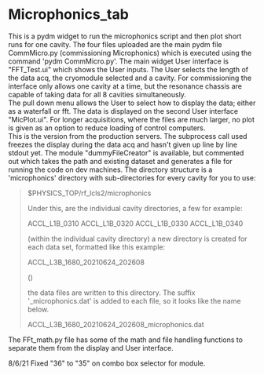 # Microphonics_tab
This is a pydm widget to run the microphonics script and then plot short runs for one cavity.
The four files uploaded are the main pydm file CommMicro.py (commissioning Microphonics) which is executed using the command 'pydm CommMicro.py'.  The main widget User interface is  "FFT_Test.ui" which shows the User inputs.  The User selects the length of the data acq, the cryomodule selected and a cavity.  For commissioning the interface only allows one cavity at a time, but the resonance chassis are capable of taking data for all 8 cavities simultaneously.  
The pull down menu allows the User to select how to display the data; either as a waterfall or fft. The data is displayed on the second User interface "MicPlot.ui". For longer acquisitions, where the files are much larger, no plot is given as an option to reduce loading of control computers.  
This is the version from the production servers. The subprocess call used freezes the display during the data acq and hasn't given up line by line stdout yet. The module  "dummyFileCreator" is available, but commented out which takes the path and existing dataset and generates a file for running the code on dev machines.  The directory structure is 
a 'microphonics' directory with sub-directories for every cavity for you to use:
>
> $PHYSICS_TOP/rf_lcls2/microphonics
>
> Under this, are the individual cavity directories, a few for example:
>
> ACCL_L1B_0310
> ACCL_L1B_0320
> ACCL_L1B_0330
> ACCL_L1B_0340
>
> (within the individual cavity directory) a new directory is created for each data
> set, formatted like this example:
>
> ACCL_L3B_1680_20210624_202608
>
> (<cavity>_<yearmonthday>_<hourminsec>)
>
> the data files are written to this directory. The suffix
> '_microphonics.dat' is added to each file, so it looks like the name below.  
>
> ACCL_L3B_1680_20210624_202608_microphonics.dat 
  
The FFt_math.py file has some of the math and file handling functions to separate them from the display and User interface.
  
  8/6/21  Fixed "36" to "35" on combo box selector for module.
